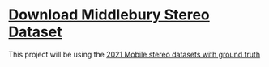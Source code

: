 # [Download Middlebury Stereo Dataset](https://vision.middlebury.edu/stereo/data/)
This project will be using the [2021 Mobile stereo datasets with ground truth](https://vision.middlebury.edu/stereo/data/scenes2021/)
